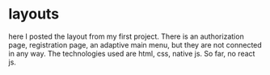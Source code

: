 # layouts
here I posted the layout from my first project. There is an authorization page, registration page, an adaptive main menu, but they are not connected in any way. The technologies used are html, css, native js. So far, no react js.

